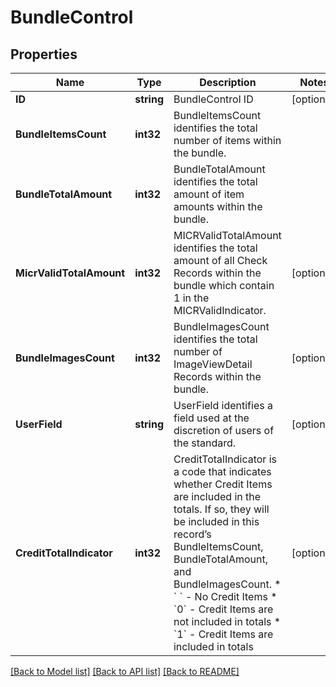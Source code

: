 # BundleControl

## Properties

Name | Type | Description | Notes
------------ | ------------- | ------------- | -------------
**ID** | **string** | BundleControl ID | [optional] 
**BundleItemsCount** | **int32** | BundleItemsCount identifies the total number of items within the bundle. | 
**BundleTotalAmount** | **int32** | BundleTotalAmount identifies the total amount of item amounts within the bundle. | 
**MicrValidTotalAmount** | **int32** | MICRValidTotalAmount identifies the total amount of all Check Records within the bundle which contain 1 in the MICRValidIndicator. | [optional] 
**BundleImagesCount** | **int32** | BundleImagesCount identifies the total number of ImageViewDetail Records  within the bundle. | [optional] 
**UserField** | **string** | UserField identifies a field used at the discretion of users of the standard. | [optional] 
**CreditTotalIndicator** | **int32** | CreditTotalIndicator is a code that indicates whether Credit Items are included in the totals. If so, they will be included in this record’s BundleItemsCount, BundleTotalAmount, and BundleImagesCount. * &#x60; &#x60; - No Credit Items * &#x60;0&#x60; - Credit Items are not included in totals * &#x60;1&#x60; - Credit Items are included in totals  | [optional] 

[[Back to Model list]](../README.md#documentation-for-models) [[Back to API list]](../README.md#documentation-for-api-endpoints) [[Back to README]](../README.md)


